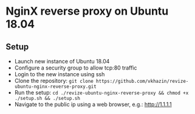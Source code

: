 # NginX reverse proxy on Ubuntu 18.04

## Setup

* Launch new instance of Ubuntu 18.04
* Configure a security group to allow tcp:80 traffic
* Login to the new instance using ssh
* Clone the repository: `git clone https://github.com/vkhazin/revize-ubuntu-nginx-reverse-proxy.git`
* Run the setup: `cd ./revize-ubuntu-nginx-reverse-proxy && chmod +x ./setup.sh && ./setup.sh`
* Navigate to the public ip using a web browser, e.g.: http://1.1.1.1
